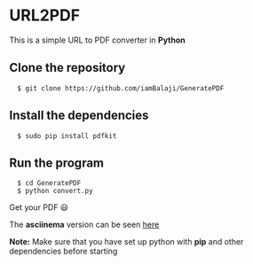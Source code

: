 # URL2PDF
This is a simple URL to PDF converter in **Python**

Clone the repository
---------------------

      $ git clone https://github.com/iamBalaji/GeneratePDF
      
Install the dependencies
------------------------

      $ sudo pip install pdfkit
      
Run the program
----------------

      $ cd GeneratePDF
      $ python convert.py
      
Get your PDF :smiley:

The **asciinema** version can be seen [here](https://asciinema.org/a/37751)

**Note:**  Make sure that you have set up python with **pip** and other dependencies before starting

